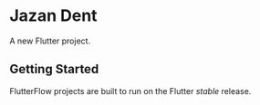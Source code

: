 # Jazan Dent

A new Flutter project.

## Getting Started

FlutterFlow projects are built to run on the Flutter _stable_ release.
